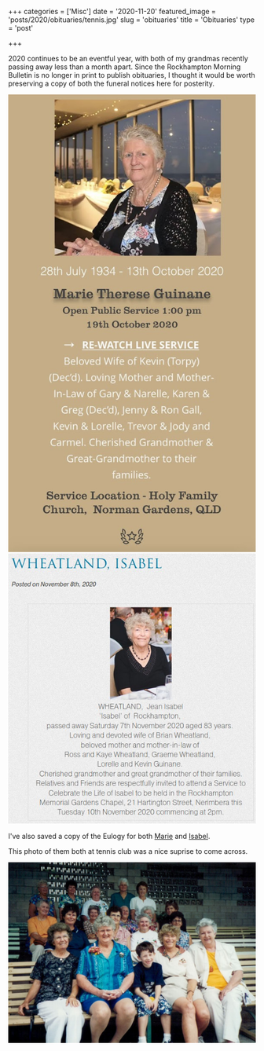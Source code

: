 +++
categories = ['Misc']
date = '2020-11-20'
featured_image = 'posts/2020/obituaries/tennis.jpg'
slug = 'obituaries'
title = 'Obituaries'
type = 'post'

+++

2020 continues to be an eventful year, with both of my grandmas recently passing away less than a month apart. Since the Rockhampton Morning Bulletin is no longer in print to publish obituaries, I thought it would be worth preserving a copy of both the funeral notices here for posterity. 

![](marie-guinane.jpg)
![](isabel-wheatland.jpg)

I've also saved a copy of the Eulogy for both [Marie](/pages/eulogy-marie-guinane/) and [Isabel](/pages/eulogy-isabel-wheatland/).

This photo of them both at tennis club was a nice suprise to come across.

![](tennis.jpg)

